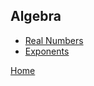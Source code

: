 ## Algebra

- [Real Numbers](./prerequisites/1_Real_Numbers.md)
- [Exponents](./prerequisites/2_Exponents.md)

<!-- 1.3 Radicals and Rational Exponents -->

[Home](./../../README.md)